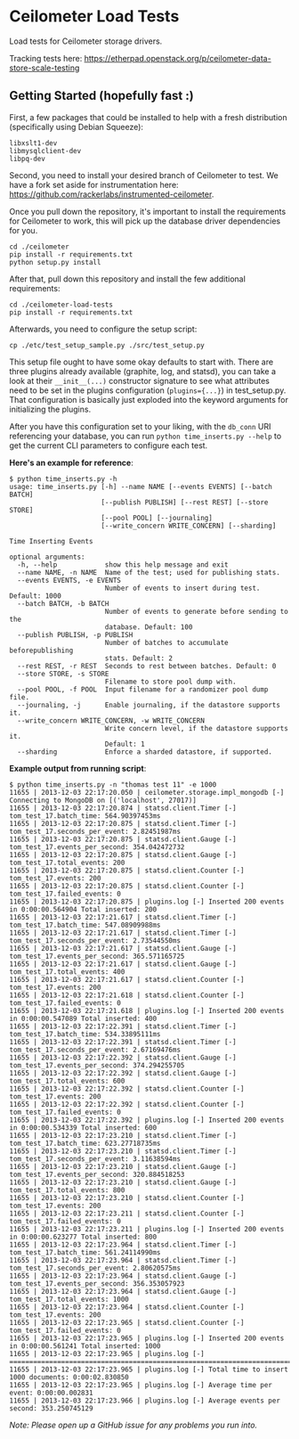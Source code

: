 Ceilometer Load Tests
=====================

Load tests for Ceilometer storage drivers.

Tracking tests here: https://etherpad.openstack.org/p/ceilometer-data-store-scale-testing

Getting Started (hopefully fast :)
----------------

First, a few packages that could be installed to help with a fresh distribution (specifically using Debian Squeeze):

```
libxslt1-dev
libmysqlclient-dev
libpq-dev
```

Second, you need to install your desired branch of Ceilometer to test. We have a fork set aside for instrumentation here: https://github.com/rackerlabs/instrumented-ceilometer.

Once you pull down the repository, it's important to install the requirements for Ceilometer to work, this will pick up the database driver dependencies for you.

```
cd ./ceilometer
pip install -r requirements.txt
python setup.py install
```

After that, pull down this repository and install the few additional requirements:

```
cd ./ceilometer-load-tests
pip install -r requirements.txt
```

Afterwards, you need to configure the setup script:

```
cp ./etc/test_setup_sample.py ./src/test_setup.py
```

This setup file ought to have some okay defaults to start with. There are three plugins already available (graphite, log, and statsd), you can take a look at their ```__init__(...)``` constructor signature to see what attributes need to be set in the plugins configuration (```plugins={...}```) in test_setup.py. That configuration is basically just exploded into the keyword arguments for initializing the plugins.

After you have this configuration set to your liking, with the ```db_conn``` URI referencing your database, you can run ```python time_inserts.py --help``` to get the current CLI parameters to configure each test.


**Here's an example for reference**:
```
$ python time_inserts.py -h
usage: time_inserts.py [-h] --name NAME [--events EVENTS] [--batch BATCH]
                       [--publish PUBLISH] [--rest REST] [--store STORE]
                       [--pool POOL] [--journaling]
                       [--write_concern WRITE_CONCERN] [--sharding]

Time Inserting Events

optional arguments:
  -h, --help            show this help message and exit
  --name NAME, -n NAME  Name of the test; used for publishing stats.
  --events EVENTS, -e EVENTS
                        Number of events to insert during test. Default: 1000
  --batch BATCH, -b BATCH
                        Number of events to generate before sending to the
                        database. Default: 100
  --publish PUBLISH, -p PUBLISH
                        Number of batches to accumulate beforepublishing
                        stats. Default: 2
  --rest REST, -r REST  Seconds to rest between batches. Default: 0
  --store STORE, -s STORE
                        Filename to store pool dump with.
  --pool POOL, -f POOL  Input filename for a randomizer pool dump file.
  --journaling, -j      Enable journaling, if the datastore supports it.
  --write_concern WRITE_CONCERN, -w WRITE_CONCERN
                        Write concern level, if the datastore supports it.
                        Default: 1
  --sharding            Enforce a sharded datastore, if supported.
```

**Example output from running script**:
```
$ python time_inserts.py -n "thomas test 11" -e 1000
11655 | 2013-12-03 22:17:20.050 | ceilometer.storage.impl_mongodb [-] Connecting to MongoDB on [('localhost', 27017)]
11655 | 2013-12-03 22:17:20.874 | statsd.client.Timer [-] tom_test_17.batch_time: 564.90397453ms
11655 | 2013-12-03 22:17:20.875 | statsd.client.Timer [-] tom_test_17.seconds_per_event: 2.82451987ms
11655 | 2013-12-03 22:17:20.875 | statsd.client.Gauge [-] tom_test_17.events_per_second: 354.042472732
11655 | 2013-12-03 22:17:20.875 | statsd.client.Gauge [-] tom_test_17.total_events: 200
11655 | 2013-12-03 22:17:20.875 | statsd.client.Counter [-] tom_test_17.events: 200
11655 | 2013-12-03 22:17:20.875 | statsd.client.Counter [-] tom_test_17.failed_events: 0
11655 | 2013-12-03 22:17:20.875 | plugins.log [-] Inserted 200 events in 0:00:00.564904	Total inserted: 200
11655 | 2013-12-03 22:17:21.617 | statsd.client.Timer [-] tom_test_17.batch_time: 547.08909988ms
11655 | 2013-12-03 22:17:21.617 | statsd.client.Timer [-] tom_test_17.seconds_per_event: 2.73544550ms
11655 | 2013-12-03 22:17:21.617 | statsd.client.Gauge [-] tom_test_17.events_per_second: 365.571165725
11655 | 2013-12-03 22:17:21.617 | statsd.client.Gauge [-] tom_test_17.total_events: 400
11655 | 2013-12-03 22:17:21.617 | statsd.client.Counter [-] tom_test_17.events: 200
11655 | 2013-12-03 22:17:21.618 | statsd.client.Counter [-] tom_test_17.failed_events: 0
11655 | 2013-12-03 22:17:21.618 | plugins.log [-] Inserted 200 events in 0:00:00.547089	Total inserted: 400
11655 | 2013-12-03 22:17:22.391 | statsd.client.Timer [-] tom_test_17.batch_time: 534.33895111ms
11655 | 2013-12-03 22:17:22.391 | statsd.client.Timer [-] tom_test_17.seconds_per_event: 2.67169476ms
11655 | 2013-12-03 22:17:22.392 | statsd.client.Gauge [-] tom_test_17.events_per_second: 374.294255705
11655 | 2013-12-03 22:17:22.392 | statsd.client.Gauge [-] tom_test_17.total_events: 600
11655 | 2013-12-03 22:17:22.392 | statsd.client.Counter [-] tom_test_17.events: 200
11655 | 2013-12-03 22:17:22.392 | statsd.client.Counter [-] tom_test_17.failed_events: 0
11655 | 2013-12-03 22:17:22.392 | plugins.log [-] Inserted 200 events in 0:00:00.534339	Total inserted: 600
11655 | 2013-12-03 22:17:23.210 | statsd.client.Timer [-] tom_test_17.batch_time: 623.27718735ms
11655 | 2013-12-03 22:17:23.210 | statsd.client.Timer [-] tom_test_17.seconds_per_event: 3.11638594ms
11655 | 2013-12-03 22:17:23.210 | statsd.client.Gauge [-] tom_test_17.events_per_second: 320.884518253
11655 | 2013-12-03 22:17:23.210 | statsd.client.Gauge [-] tom_test_17.total_events: 800
11655 | 2013-12-03 22:17:23.210 | statsd.client.Counter [-] tom_test_17.events: 200
11655 | 2013-12-03 22:17:23.211 | statsd.client.Counter [-] tom_test_17.failed_events: 0
11655 | 2013-12-03 22:17:23.211 | plugins.log [-] Inserted 200 events in 0:00:00.623277	Total inserted: 800
11655 | 2013-12-03 22:17:23.964 | statsd.client.Timer [-] tom_test_17.batch_time: 561.24114990ms
11655 | 2013-12-03 22:17:23.964 | statsd.client.Timer [-] tom_test_17.seconds_per_event: 2.80620575ms
11655 | 2013-12-03 22:17:23.964 | statsd.client.Gauge [-] tom_test_17.events_per_second: 356.353057923
11655 | 2013-12-03 22:17:23.964 | statsd.client.Gauge [-] tom_test_17.total_events: 1000
11655 | 2013-12-03 22:17:23.964 | statsd.client.Counter [-] tom_test_17.events: 200
11655 | 2013-12-03 22:17:23.965 | statsd.client.Counter [-] tom_test_17.failed_events: 0
11655 | 2013-12-03 22:17:23.965 | plugins.log [-] Inserted 200 events in 0:00:00.561241	Total inserted: 1000
11655 | 2013-12-03 22:17:23.965 | plugins.log [-] ===========================================================================
11655 | 2013-12-03 22:17:23.965 | plugins.log [-] Total time to insert 1000 documents: 0:00:02.830850
11655 | 2013-12-03 22:17:23.965 | plugins.log [-] Average time per event: 0:00:00.002831
11655 | 2013-12-03 22:17:23.966 | plugins.log [-] Average events per second: 353.250745129
```

*Note: Please open up a GitHub issue for any problems you run into.*
